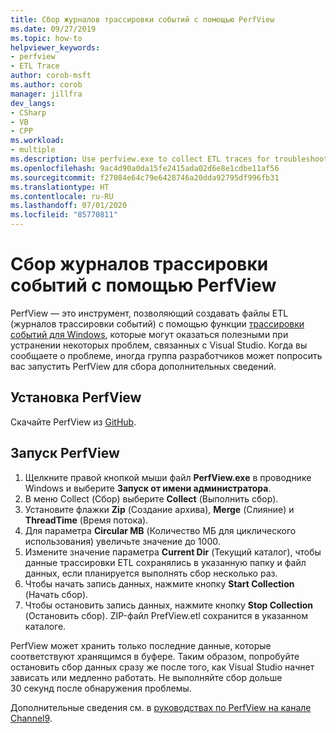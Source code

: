 ```yaml
---
title: Сбор журналов трассировки событий с помощью PerfView
ms.date: 09/27/2019
ms.topic: how-to
helpviewer_keywords:
- perfview
- ETL Trace
author: corob-msft
ms.author: corob
manager: jillfra
dev_langs:
- CSharp
- VB
- CPP
ms.workload:
- multiple
ms.description: Use perfview.exe to collect ETL traces for troubleshooting issues with Visual Studio
ms.openlocfilehash: 9ac4d90a0da15fe2415ada02d6e8e1cdbe11af56
ms.sourcegitcommit: f27084e64c79e6428746a20dda92795df996fb31
ms.translationtype: HT
ms.contentlocale: ru-RU
ms.lasthandoff: 07/01/2020
ms.locfileid: "85770811"
---
```

# <a name="collect-an-etl-trace-with-perfview"></a>Сбор журналов трассировки событий с помощью PerfView

PerfView — это инструмент, позволяющий создавать файлы ETL (журналов трассировки событий) с помощью функции [трассировки событий для Windows](/windows/desktop/ETW/event-tracing-portal), которые могут оказаться полезными при устранении некоторых проблем, связанных с Visual Studio. Когда вы сообщаете о проблеме, иногда группа разработчиков может попросить вас запустить PerfView для сбора дополнительных сведений.

## <a name="install-perfview"></a>Установка PerfView

Скачайте PerfView из [GitHub](https://github.com/Microsoft/perfview/blob/master/documentation/Downloading.md).

## <a name="run-perfview"></a>Запуск PerfView

1. Щелкните правой кнопкой мыши файл **PerfView.exe** в проводнике Windows и выберите **Запуск от имени администратора**.
1. В меню Collect (Сбор) выберите **Collect** (Выполнить сбор).
1. Установите флажки **Zip** (Создание архива), **Merge** (Слияние) и **ThreadTime** (Время потока).
1. Для параметра **Circular MB** (Количество МБ для циклического использования) увеличьте значение до 1000.
1. Измените значение параметра **Current Dir** (Текущий каталог), чтобы данные трассировки ETL сохранялись в указанную папку и файл данных, если планируется выполнять сбор несколько раз.
1. Чтобы начать запись данных, нажмите кнопку **Start Collection** (Начать сбор).
1. Чтобы остановить запись данных, нажмите кнопку **Stop Collection** (Остановить сбор). ZIP-файл PrefView.etl сохранится в указанном каталоге.

PerfView может хранить только последние данные, которые соответствуют хранящимся в буфере. Таким образом, попробуйте остановить сбор данных сразу же после того, как Visual Studio начнет зависать или медленно работать. Не выполняйте сбор дольше 30 секунд после обнаружения проблемы.

Дополнительные сведения см. в [руководствах по PerfView на канале Channel9](https://channel9.msdn.com/Series/PerfView-Tutorial/PerfView-Tutorial-1-Collecting-data-with-the-Run-command).
